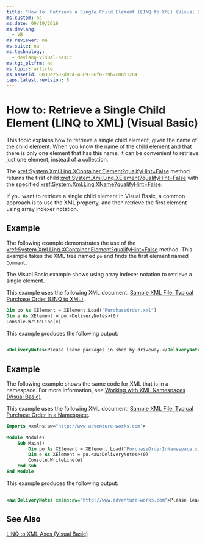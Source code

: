 ```yaml
---
title: "How to: Retrieve a Single Child Element (LINQ to XML) (Visual Basic)"
ms.custom: na
ms.date: 09/19/2016
ms.devlang: 
  - VB
ms.reviewer: na
ms.suite: na
ms.technology: 
  - devlang-visual-basic
ms.tgt_pltfrm: na
ms.topic: article
ms.assetid: 0033e258-d9c4-4569-86f6-79b7c06d1204
caps.latest.revision: 5
---
```

# How to: Retrieve a Single Child Element (LINQ to XML) (Visual Basic)
This topic explains how to retrieve a single child element, given the name of the child element. When you know the name of the child element and that there is only one element that has this name, it can be convenient to retrieve just one element, instead of a collection.  
  
 The <xref:System.Xml.Linq.XContainer.Element?qualifyHint=False> method returns the first child <xref:System.Xml.Linq.XElement?qualifyHint=False> with the specified <xref:System.Xml.Linq.XName?qualifyHint=False>.  
  
 If you want to retrieve a single child element in Visual Basic, a common approach is to use the XML property, and then retrieve the first element using array indexer notation.  
  
## Example  
 The following example demonstrates the use of the <xref:System.Xml.Linq.XContainer.Element?qualifyHint=False> method. This example takes the XML tree named `po` and finds the first element named `Comment`.  
  
 The Visual Basic example shows using array indexer notation to retrieve a single element.  
  
 This example uses the following XML document: [Sample XML File: Typical Purchase Order (LINQ to XML)](../vs140/Sample-XML-File--Typical-Purchase-Order--LINQ-to-XML-2.md).  
  
```vb  
Dim po As XElement = XElement.Load("PurchaseOrder.xml")  
Dim e As XElement = po.<DeliveryNotes>(0)  
Console.WriteLine(e)  
```  
  
 This example produces the following output:  
  
```xml  
  
<DeliveryNotes>Please leave packages in shed by driveway.</DeliveryNotes>  
```  
  
## Example  
 The following example shows the same code for XML that is in a namespace. For more information, see [Working with XML Namespaces (Visual Basic)](../Topic/Working%20with%20XML%20Namespaces%20\(Visual%20Basic\).md).  
  
 This example uses the following XML document: [Sample XML File: Typical Purchase Order in a Namespace](../vs140/Sample-XML-File--Typical-Purchase-Order-in-a-Namespace3.md).  
  
```vb  
Imports <xmlns:aw="http://www.adventure-works.com">  
  
Module Module1  
    Sub Main()  
        Dim po As XElement = XElement.Load("PurchaseOrderInNamespace.xml")  
        Dim e As XElement = po.<aw:DeliveryNotes>(0)  
        Console.WriteLine(e)  
    End Sub  
End Module  
```  
  
 This example produces the following output:  
  
```xml  
  
<aw:DeliveryNotes xmlns:aw="http://www.adventure-works.com">Please leave packages in shed by driveway.</aw:DeliveryNotes>  
```  
  
## See Also  
 [LINQ to XML Axes (Visual Basic)](../Topic/LINQ%20to%20XML%20Axes%20\(Visual%20Basic\).md)